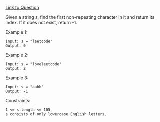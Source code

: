 [Link to Question](https://leetcode.com/explore/interview/card/top-interview-questions-easy/127/strings/881/)

Given a string s, find the first non-repeating character in it and return its index. If it does not exist, return -1.

 

Example 1:
```
Input: s = "leetcode"
Output: 0
```
Example 2:
```
Input: s = "loveleetcode"
Output: 2
```
Example 3:
```
Input: s = "aabb"
Output: -1
 ```

Constraints:
```
1 <= s.length <= 105
s consists of only lowercase English letters.
```